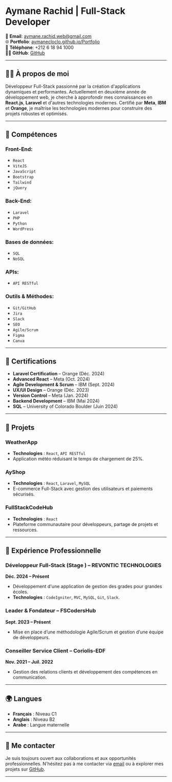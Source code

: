 # Aymane Rachid | Full-Stack Developer

📧 **Email**: [aymane.rachid.web@gmail.com](mailto:aymane.rachid.web@gmail.com)  
🌐 **Portfolio**: [aymanecloclo.github.io/Portfolio](https://aymanecloclo.github.io/Portfolio)  
📱 **Téléphone**: +212 6 18 94 1000  
🧑‍💻 **GitHub**: [GitHub](https://github.com/aymanecloclo)

---

## 👨‍💻 À propos de moi

Développeur Full-Stack passionné par la création d'applications dynamiques et performantes. Actuellement en deuxième année de développement web, je cherche à approfondir mes connaissances en **React.js**, **Laravel** et d'autres technologies modernes. Certifié par **Meta**, **IBM** et **Orange**, je maîtrise les technologies modernes pour construire des projets robustes et optimisés.

---

## 💼 Compétences

### **Front-End**:
- `React`
- `ViteJS`
- `JavaScript`
- `Bootstrap`
- `Tailwind`
- `jQuery`

### **Back-End**:
- `Laravel`
- `PHP`
- `Python`
- `WordPress`

### **Bases de données**:
- `SQL`
- `NoSQL`

### **APIs**:
- `API RESTful`

### **Outils & Méthodes**:
- `Git/GitHub`
- `Jira`
- `Slack`
- `SEO`
- `Agile/Scrum`
- `Figma`
- `Canva`

---

## 🏅 Certifications

- **Laravel Certification** – Orange (Déc. 2024)
- **Advanced React** – Meta (Oct. 2024)
- **Agile Development & Scrum** – IBM (Sept. 2024)
- **UX/UI Design** – Orange (Déc. 2023)
- **Version Control** – Meta (Jan. 2024)
- **Backend Development** – IBM (Mai 2024)
- **SQL** – University of Colorado Boulder (Juin 2024)

---

## 🌱 Projets

### **WeatherApp**  
- **Technologies** : `React`, `API RESTful`  
- Application météo réduisant le temps de chargement de 25%.

### **AyShop**  
- **Technologies** : `React`, `Laravel`, `MySQL`  
- E-commerce Full-Stack avec gestion des utilisateurs et paiements sécurisés.

### **FullStackCodeHub**  
- **Technologies** : `React`  
- Plateforme communautaire pour développeurs, partage de projets et ressources.

---

## 🔄 Expérience Professionnelle

### **Développeur Full-Stack (Stage )** – REVONTIC TECHNOLOGIES  
**Déc. 2024 – Présent**  
- Développement d'une application de gestion des grades pour grandes écoles.  
- **Technologies** : `CodeIgniter`, `MVC`, `MySQL`, `Git`, `Slack`.

### **Leader & Fondateur** – **FSCodersHub**  
**Sept. 2023 – Présent**  
- Mise en place d’une méthodologie Agile/Scrum et gestion d’une équipe de développeurs.

### **Conseiller Service Client** – Coriolis-EDF  
**Nov. 2021 – Juil. 2022**  
- Gestion des relations clients et développement des compétences en communication.

---

## 🌍 Langues

- **Français** : Niveau C1  
- **Anglais** : Niveau B2  
- **Arabe** : Langue maternelle

---

## 💬 Me contacter

Je suis toujours ouvert aux collaborations et aux opportunités professionnelles. N'hésitez pas à me contacter via [email](mailto:aymane.rachid.web@gmail.com) ou à explorer mes projets sur [GitHub](https://github.com/aymanecloclo).

---

